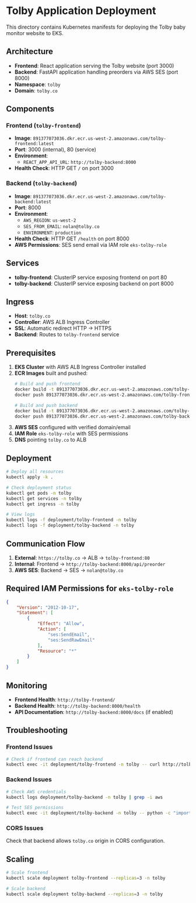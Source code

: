 # Tolby Application Deployment

This directory contains Kubernetes manifests for deploying the Tolby baby monitor website to EKS.

## Architecture

- **Frontend**: React application serving the Tolby website (port 3000)
- **Backend**: FastAPI application handling preorders via AWS SES (port 8000)
- **Namespace**: `tolby`
- **Domain**: `tolby.co`

## Components

### Frontend (`tolby-frontend`)
- **Image**: `891377073036.dkr.ecr.us-west-2.amazonaws.com/tolby-frontend:latest`
- **Port**: 3000 (internal), 80 (service)
- **Environment**: 
  - `REACT_APP_API_URL`: `http://tolby-backend:8000`
- **Health Check**: HTTP GET `/` on port 3000

### Backend (`tolby-backend`)
- **Image**: `891377073036.dkr.ecr.us-west-2.amazonaws.com/tolby-backend:latest`
- **Port**: 8000
- **Environment**:
  - `AWS_REGION`: `us-west-2`
  - `SES_FROM_EMAIL`: `nolan@tolby.co`
  - `ENVIRONMENT`: `production`
- **Health Check**: HTTP GET `/health` on port 8000
- **AWS Permissions**: SES send email via IAM role `eks-tolby-role`

## Services

- **tolby-frontend**: ClusterIP service exposing frontend on port 80
- **tolby-backend**: ClusterIP service exposing backend on port 8000

## Ingress

- **Host**: `tolby.co`
- **Controller**: AWS ALB Ingress Controller
- **SSL**: Automatic redirect HTTP → HTTPS
- **Backend**: Routes to `tolby-frontend` service

## Prerequisites

1. **EKS Cluster** with AWS ALB Ingress Controller installed
2. **ECR Images** built and pushed:
   ```bash
   # Build and push frontend
   docker build -t 891377073036.dkr.ecr.us-west-2.amazonaws.com/tolby-frontend:latest ./frontend
   docker push 891377073036.dkr.ecr.us-west-2.amazonaws.com/tolby-frontend:latest
   
   # Build and push backend  
   docker build -t 891377073036.dkr.ecr.us-west-2.amazonaws.com/tolby-backend:latest ./backend
   docker push 891377073036.dkr.ecr.us-west-2.amazonaws.com/tolby-backend:latest
   ```
3. **AWS SES** configured with verified domain/email
4. **IAM Role** `eks-tolby-role` with SES permissions
5. **DNS** pointing `tolby.co` to ALB

## Deployment

```bash
# Deploy all resources
kubectl apply -k .

# Check deployment status
kubectl get pods -n tolby
kubectl get services -n tolby
kubectl get ingress -n tolby

# View logs
kubectl logs -f deployment/tolby-frontend -n tolby
kubectl logs -f deployment/tolby-backend -n tolby
```

## Communication Flow

1. **External**: `https://tolby.co` → ALB → `tolby-frontend:80`
2. **Internal**: Frontend → `http://tolby-backend:8000/api/preorder`
3. **AWS SES**: Backend → SES → `nolan@tolby.co`

## Required IAM Permissions for `eks-tolby-role`

```json
{
    "Version": "2012-10-17",
    "Statement": [
        {
            "Effect": "Allow",
            "Action": [
                "ses:SendEmail",
                "ses:SendRawEmail"
            ],
            "Resource": "*"
        }
    ]
}
```

## Monitoring

- **Frontend Health**: `http://tolby-frontend/`
- **Backend Health**: `http://tolby-backend:8000/health`
- **API Documentation**: `http://tolby-backend:8000/docs` (if enabled)

## Troubleshooting

### Frontend Issues
```bash
# Check if frontend can reach backend
kubectl exec -it deployment/tolby-frontend -n tolby -- curl http://tolby-backend:8000/health
```

### Backend Issues
```bash
# Check AWS credentials
kubectl logs deployment/tolby-backend -n tolby | grep -i aws

# Test SES permissions
kubectl exec -it deployment/tolby-backend -n tolby -- python -c "import boto3; print(boto3.client('ses').list_verified_email_addresses())"
```

### CORS Issues
Check that backend allows `tolby.co` origin in CORS configuration.

## Scaling

```bash
# Scale frontend
kubectl scale deployment tolby-frontend --replicas=3 -n tolby

# Scale backend  
kubectl scale deployment tolby-backend --replicas=3 -n tolby
``` 